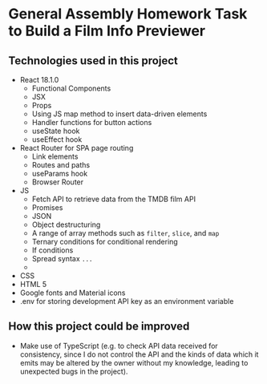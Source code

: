 # General Assembly Homework Task to Build a Film Info Previewer

## Technologies used in this project
- React 18.1.0
    - Functional Components
    - JSX
    - Props
    - Using JS map method to insert data-driven elements
    - Handler functions for button actions
    - useState hook
    - useEffect hook
- React Router for SPA page routing
  - Link elements
  - Routes and paths
  - useParams hook
  - Browser Router
- JS
  - Fetch API to retrieve data from the TMDB film API
  - Promises
  - JSON
  - Object destructuring
  - A range of array methods such as `filter`, `slice`, and `map`
  - Ternary conditions for conditional rendering
  - If conditions
  - Spread syntax `...`
  - 
- CSS
- HTML 5
- Google fonts and Material icons
- .env for storing development API key as an environment variable

## How this project could be improved
- Make use of TypeScript (e.g. to check API data received for consistency, since I do not control the API and the kinds of data which it emits may be altered by the owner without my knowledge, leading to unexpected bugs in the project).
